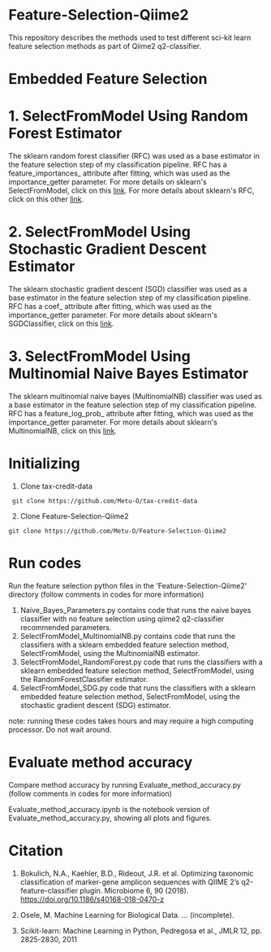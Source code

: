 # Feature-Selection-Qiime2

This repository describes the methods used to test different sci-kit learn feature selection methods as part of Qiime2 q2-classifier.

# Embedded Feature Selection

# 1. SelectFromModel Using Random Forest Estimator

The sklearn random forest classifier (RFC) was used as a base estimator in the feature selection step of my classification pipeline. RFC has a feature_importances_ attribute after fitting, which was used as the importance_getter parameter. For more details on sklearn's SelectFromModel, click on this [link](https://scikit-learn.org/stable/modules/generated/sklearn.feature_selection.SelectFromModel.html). For more details about sklearn's RFC, click on this other [link](https://scikit-learn.org/stable/modules/generated/sklearn.ensemble.RandomForestClassifier.html). 

# 2. SelectFromModel Using Stochastic Gradient Descent Estimator

The sklearn stochastic gradient descent (SGD) classifier was used as a base estimator in the feature selection step of my classification pipeline. RFC has a coef_ attribute after fitting, which was used as the importance_getter parameter. For more details about sklearn's SGDClassifier, click on this [link](https://scikit-learn.org/stable/modules/generated/sklearn.linear_model.SGDClassifier.html). 

# 3. SelectFromModel Using Multinomial Naive Bayes Estimator

The sklearn multinomial naive bayes (MultinomialNB) classifier was used as a base estimator in the feature selection step of my classification pipeline. RFC has a feature_log_prob_ attribute after fitting, which was used as the importance_getter parameter. For more details about sklearn's MultinomialNB, click on this [link](https://scikit-learn.org/stable/modules/generated/sklearn.naive_bayes.MultinomialNB.html). 

# Initializing 

1. Clone tax-credit-data

 ```
  git clone https://github.com/Metu-O/tax-credit-data
  ```
  
2. Clone Feature-Selection-Qiime2

  ```
  git clone https://github.com/Metu-O/Feature-Selection-Qiime2
  ```


# Run codes 

Run the feature selection python files in the 'Feature-Selection-Qiime2' directory (follow comments in codes for more information)
1. Naive_Bayes_Parameters.py contains code that runs the naive bayes classifier with no feature selection using qiime2 q2-classifier recommended parameters.
2. SelectFromModel_MultinomialNB.py contains code that runs the classifiers with a sklearn embedded feature selection method, SelectFromModel, using the MultinomialNB estimator. 
3. SelectFromModel_RandomForest.py code that runs the classifiers with a sklearn embedded feature selection method, SelectFromModel, using the RandomForestClassifier estimator. 
4. SelectFromModel_SDG.py code that runs the classifiers with a sklearn embedded feature selection method, SelectFromModel, using the stochastic gradient descent (SDG) estimator. 

note: running these codes takes hours and may require a high computing processor. Do not wait around.

# Evaluate method accuracy

Compare method accuracy by running Evaluate_method_accuracy.py (follow comments in codes for more information)

Evaluate_method_accuracy.ipynb is the notebook version of Evaluate_method_accuracy.py, showing all plots and figures. 

# Citation

1. Bokulich, N.A., Kaehler, B.D., Rideout, J.R. et al. Optimizing taxonomic classification of marker-gene amplicon sequences with QIIME 2’s q2-feature-classifier plugin. Microbiome 6, 90 (2018). https://doi.org/10.1186/s40168-018-0470-z

2. Osele, M. Machine Learning for Biological Data. ... (incomplete). 

3. Scikit-learn: Machine Learning in Python, Pedregosa et al., JMLR 12, pp. 2825-2830, 2011
